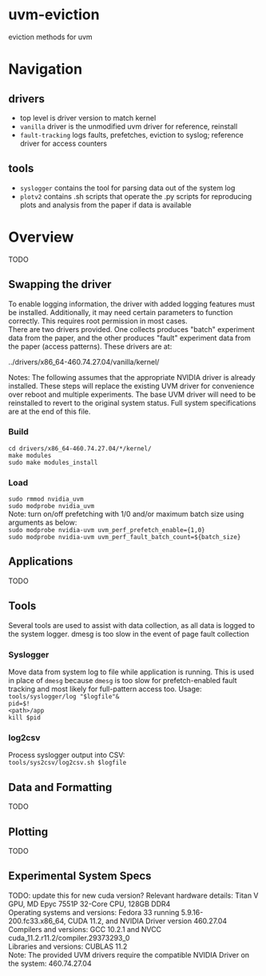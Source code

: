 # uvm-eviction
eviction methods for uvm

# Navigation
## drivers
- top level is driver version to match kernel 
- `vanilla` driver is the unmodified uvm driver for reference, reinstall
- `fault-tracking` logs faults, prefetches, eviction to syslog; reference driver for access counters
## tools
- `syslogger` contains the tool for parsing data out of the system log
- `plotv2` contains .sh scripts that operate the .py scripts for reproducing plots and analysis from the paper if data is available

# Overview
TODO

## Swapping the driver
To enable logging information, the driver with added logging features must be installed. Additionally, it may
need certain parameters to function correctly. This requires root permission in most cases.\
There are two drivers provided. One collects produces "batch" experiment data from the paper, and the other produces
"fault" experiment data from the paper (access patterns). These drivers are at:

../drivers/x86\_64-460.74.27.04/vanilla/kernel/

Notes: The following assumes that the appropriate NVIDIA driver is already installed. These steps will replace the 
existing UVM driver for convenience over reboot and multiple experiments. The base UVM driver will need to 
be reinstalled to revert to the original system status. Full system specifications are at the end of this file.

### Build
`cd drivers/x86_64-460.74.27.04/*/kernel/`\
`make modules`\
`sudo make modules_install`

### Load
`sudo rmmod nvidia_uvm`\
`sudo modprobe nvidia_uvm`\
Note: turn on/off prefetching with 1/0 and/or maximum batch size using arguments as below:\
`sudo modprobe nvidia-uvm uvm_perf_prefetch_enable={1,0}`\
`sudo modprobe nvidia-uvm uvm_perf_fault_batch_count=${batch_size}`

## Applications
TODO

## Tools
Several tools are used to assist with data collection, as all data is logged to the system logger. dmesg is too slow in the event of page fault collection

### Syslogger
Move data from system log to file while application is running. This is used in place of `dmesg` because 
`dmesg` is too slow for prefetch-enabled fault tracking and most likely for full-pattern access too. Usage:\
`tools/syslogger/log "$logfile"&`\
`pid=$!`\
`<path>/app`\
`kill $pid`

### log2csv
Process syslogger output into CSV:\
`tools/sys2csv/log2csv.sh $logfile`

## Data and Formatting
TODO

## Plotting
TODO

## Experimental System Specs
TODO: update this for new cuda version?
Relevant hardware details: Titan V GPU, MD Epyc 7551P 32-Core CPU, 128GB DDR4\
Operating systems and versions: Fedora 33 running 5.9.16-200.fc33.x86\_64, CUDA 11.2, and NVIDIA Driver version 460.27.04\
Compilers and versions: GCC 10.2.1 and NVCC cuda\_11.2.r11.2/compiler.29373293\_0\
Libraries and versions: CUBLAS 11.2\
Note: The provided UVM drivers require the compatible NVIDIA Driver on the system: 460.74.27.04

